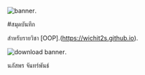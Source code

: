 ![banner](https://picsum.photos/800/250).

#สมุดบันทึก

สำหรับรายวิชา [OOP].(https://wichit2s.github.io).

![download banner](./banner.jpg).

นภัสพร จันทร์พันธ์
